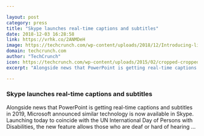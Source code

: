 ```yaml
---

layout: post
category: press
title: "Skype launches real-time captions and subtitles"
date: 2018-12-03 16:28:58
link: https://vrhk.co/2ANMDeH
image: https://techcrunch.com/wp-content/uploads/2018/12/Introducing-live-subtitles-in-Skype-1b.png?w=635
domain: techcrunch.com
author: "TechCrunch"
icon: https://techcrunch.com/wp-content/uploads/2015/02/cropped-cropped-favicon-gradient.png?w=180
excerpt: "Alongside news that PowerPoint is getting real-time captions and subtitles in 2019, Microsoft announced similar technology is now available in Skype. Launching today to coincide with the UN International Day of Persons with Disabilities, the new feature allows those who are deaf or hard of hearing …"

---
```


### Skype launches real-time captions and subtitles

Alongside news that PowerPoint is getting real-time captions and subtitles in 2019, Microsoft announced similar technology is now available in Skype. Launching today to coincide with the UN International Day of Persons with Disabilities, the new feature allows those who are deaf or hard of hearing …
